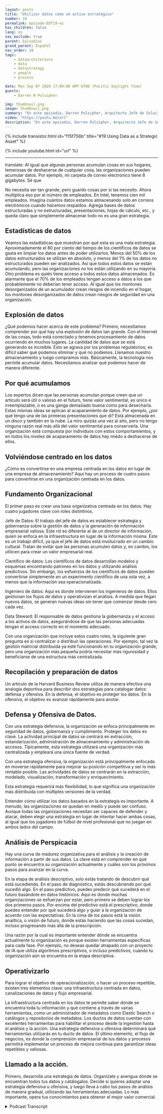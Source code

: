 ```yaml
---
layout: posts
title: "Utilizar datos como un activo estratégico"
number: 19
permalink: episode-EDT19-es
has_children: false
lang: es
nav_exclude: true
parent: Episodios
grand_parent: Español
nav_order: 19
tags:
    - dataarchitecture
    - data
    - datastrategy
    - people
    - process

date: Mon Sep 07 2020 17:00:00 GMT-0700 (Pacific Daylight Time)
guests:
    - Darren W Pulsipher

img: thumbnail.png
image: thumbnail.png
summary: "En este episodio, Darren Pulsipher, Arquitecto Jefe de Soluciones de Intel, Sector Público, explora cómo las organizaciones pueden pasar de simplemente acumular datos a utilizarlos como un activo estratégico."
video: "https://youtu.be/url"
description: "En este episodio, Darren Pulsipher, Arquitecto Jefe de Soluciones de Intel, Sector Público, explora cómo las organizaciones pueden pasar de simplemente acumular datos a utilizarlos como un activo estratégico."
---
```


<div>
{% include transistor.html id="f15f756b" title="#19 Using Data as a Strategic Asset" %}

{% include youtube.html id="url" %}
</div>

---

translate: Al igual que algunas personas acumulan cosas en sus hogares, temerosas de deshacerse de cualquier cosa, las organizaciones pueden acumular datos. Por ejemplo, mi carpeta de correo electrónico tiene 8 gigabytes. Sé que

No necesita ser tan grande, pero guardo cosas por si las necesito. Ahora multiplica eso por el número de empleados. En Intel, tenemos cien mil empleados. Imagina cuántos datos estamos almacenando solo en correos electrónicos cuando hacemos respaldos. Agrega bases de datos estructuradas y no estructuradas, presentaciones, hojas de cálculo, etc., y queda claro que simplemente almacenar todo no es una gran estrategia.

## Estadísticas de datos

Veamos las estadísticas que muestran por qué esta es una mala estrategia. Aproximadamente el 80 por ciento del tiempo de los científicos de datos se gasta en limpiar los datos antes de poder utilizarlos. Menos del 50% de los datos estructurados se utilizan en absoluto, y menos del 1% de los datos no estructurados pueden ser analizados. Así que todos estos datos se están acumulando, pero las organizaciones no los están utilizando en su mayoría. Otro problema es quién tiene acceso a todos estos datos almacenados. Es alarmante que el 70% de los empleados tengan acceso a datos a los que probablemente no deberían tener acceso. Al igual que los montones desorganizados de un acumulador crean riesgos de incendio en el hogar, los montones desorganizados de datos crean riesgos de seguridad en una organización.

## Explosión de datos

¿Qué podemos hacer acerca de este problema? Primero, necesitamos comprender por qué hay una explosión de datos tan grande. Con el Internet de las cosas, todo está conectado y tenemos procesamiento de datos ocurriendo en muchos lugares. La cantidad de datos que se está generando es increíble. Esto se agrava por los problemas regulatorios; es difícil saber qué podemos eliminar y qué no podemos. Llenamos nuestro almacenamiento y luego compramos más. Básicamente, la tecnología nos permite acumular datos. Necesitamos analizar qué podemos hacer de manera diferente.

## Por qué acumulamos

Los expertos dicen que las personas acumulan porque creen que un artículo será útil o valioso en el futuro, tiene valor sentimental, es único e irreemplazable, o es una ganga demasiado buena como para desecharla. Estas mismas ideas se aplican al acaparamiento de datos. Por ejemplo, ¿por qué tengo una de las primeras presentaciones que di? Está almacenada en un disco y también en la nube. La miro quizás una vez al año, pero no tengo ninguna razón real más allá del valor sentimental para conservarla. Una organización está compuesta por individuos con estos comportamientos, y en todos los niveles de acaparamiento de datos hay miedo a deshacerse de ellos.

## Volviéndose centrado en los datos

¿Cómo es convertirse en una empresa centrada en los datos en lugar de una empresa de almacenamiento? Aquí hay un proceso de cuatro pasos para convertirse en una organización centrada en los datos.

## Fundamento Organizacional

El primer paso es crear una base organizativa centrada en los datos. Hay cuatro jugadores clave con roles distintivos.

Jefe de Datos: El trabajo del jefe de datos es establecer estrategia y gobernanza sobre la gestión de datos y la generación de información empresarial valiosa. Este rol es diferente al de un director de información, quien se enfoca en la infraestructura en lugar de la información misma. Este es un trabajo difícil, ya que el jefe de datos está involucrado en un cambio cultural. Tratan de evitar que las personas acumulen datos y, en cambio, los utilicen para crear un valor empresarial real.

Científico de datos: Los científicos de datos desarrollan modelos y esquemas encontrando patrones en los datos y utilizando análisis predictivos. Sin embargo, los esfuerzos de los científicos de datos pueden convertirse simplemente en un experimento científico de una sola vez, a menos que la información sea operacionalizada.

Ingeniero de datos: Aquí es donde intervienen los ingenieros de datos. Ellos gestionan los flujos de datos y operativizan el análisis. A medida que llegan nuevos datos, se generan nuevas ideas sin tener que comenzar desde cero cada vez.

Data Steward: El responsable de datos gestiona la gobernanza y el acceso a los activos de datos, asegurándose de que las personas adecuadas tengan el acceso correcto en el momento adecuado.

Con una organización que incluye estos cuatro roles, la siguiente gran pregunta es si centralizar o distribuir las operaciones. Por ejemplo, tal vez la gestión matricial distribuida ya esté funcionando en tu organización grande, pero una organización más pequeña podría necesitar más rigurosidad y beneficiarse de una estructura más centralizada.

## Recopilación y preparación de datos

Un artículo de la Harvard Business Review utiliza de manera efectiva una analogía deportiva para describir dos estrategias para catalogar datos: defensa y ofensiva. En la defensa, el objetivo es proteger los datos. En la ofensiva, el objetivo es avanzar rápidamente para anotar.

## Defensa y Ofensiva de Datos.

Con una estrategia defensiva, la organización se enfoca principalmente en seguridad de datos, gobernanza y cumplimiento. Proteger los datos es clave. La actividad principal de datos se centrará en extracción, estandarización, administración de almacenamiento y administración de accesos. Típicamente, esta estrategia utilizará una organización más centralizada y empleará una única fuente de verdad.

Con una estrategia ofensiva, la organización está principalmente enfocada en moverse rápidamente para mejorar su posición competitiva y ser lo más rentable posible. Las actividades de datos se centrarán en la extracción, modelado, visualización, transformación y enriquecimiento.

Esta estrategia requerirá más flexibilidad, lo que significa una organización más distribuida con múltiples versiones de la verdad.

Entender cómo utilizar los datos basados en la estrategia es importante. A menudo, las organizaciones se quedan en medio y puede ser confuso. Aunque todas las organizaciones necesitan ser capaces de defender y atacar, deben elegir una estrategia en lugar de intentar hacer ambas cosas, al igual que los jugadores de fútbol de nivel profesional que no juegan en ambos lados del campo.

## Análisis de Perspicacia

Hay una curva de madurez organizativa para el análisis y la creación de información a partir de sus datos. La clave está en comprender en qué punto se encuentra su organización actualmente y cuáles son los próximos pasos para avanzar en la curva.

En la etapa de análisis descriptivo, solo estás tratando de descubrir qué está sucediendo. En el paso de diagnóstico, estás descubriendo por qué sucedió algo. En el paso predictivo, puedes predecir qué sucederá en el futuro basándote en datos históricos. Aquí es donde muchas organizaciones se esfuerzan por estar, pero primero se deben lograr los dos primeros pasos. Por encima del predictivo está el prescriptivo, donde puedes entender por qué sucederá algo y guiar a la organización de acuerdo con las expectativas. En la cima de los pasos está la visión analítica, o visión de futuro, donde estás haciendo que las cosas sucedan, incluso progresando más allá de la prescripción.

Una razón por la cual es importante entender dónde se encuentra actualmente tu organización es porque existen herramientas específicas para cada fase. Por ejemplo, no deseas quedar atrapado con un proyecto de IA que utiliza algoritmos prescriptivos, o incluso predictivos, cuando tu organización aún se encuentra en la etapa descriptiva.

## Operativizarlo

Para lograr el objetivo de operacionalización, o hacer un proceso repetible, existen tres elementos clave: una infraestructura centrada en datos, canalizaciones de datos y flujo empresarial.

La infraestructura centrada en los datos te permite saber dónde se encuentra toda tu información y qué contiene a través de varias herramientas, como un administrador de metadatos como Elastic Search o catálogos y repositorios de metadatos. Los ductos de datos cuentan con excelentes herramientas para habilitar el proceso desde la ingestión hasta el análisis y la acción. Una estrategia defensiva u ofensiva determinará qué herramientas utilizarás en tu ducto de datos. El último elemento, el flujo de negocios, es donde la comprensión empresarial de tus datos y procesos permitirá implementar un proceso de mejora continua para garantizar ideas repetibles y valiosas.

## Llamado a la acción.

Primero, desarrolla una estrategia de datos. Organízate y averigua dónde se encuentran todos tus datos y catálogalos. Decide si quieres adoptar una estrategia defensiva u ofensiva, y luego lleva a cabo tus pasos de análisis de manera gradual, utilizando las herramientas adecuadas. Lo más importante, opera tus conocimientos para obtener el mejor valor comercial.



<details>
<summary> Podcast Transcript </summary>

<p></p>

</details>
